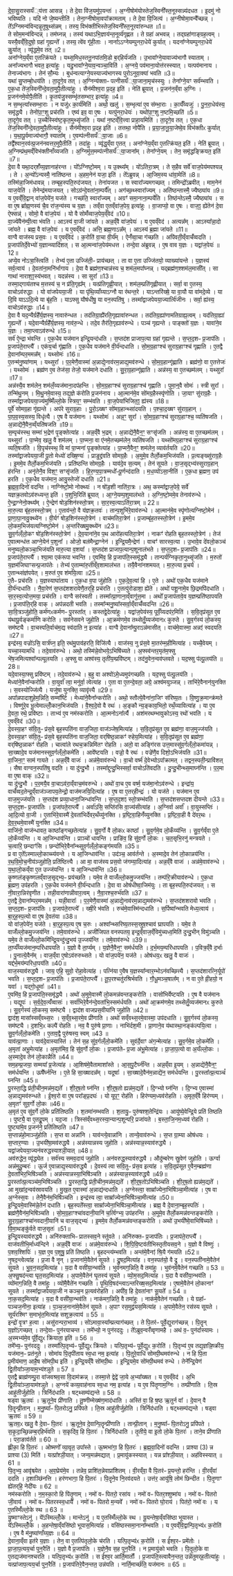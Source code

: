 


दे॒वा॒सु॒रास्सयँ्य॑त्ता आसन्न् ।
 ते दे॒वा वि॑ज॒यमु॑प॒यन्तः॑ ।
 अ॒ग्नीषोम॑योस्तेज॒स्विनी᳚स्त॒नूस्सन्न्य॑दधत ।
 इ॒दमु॑ नो भविष्यति ।
 यदि॑ नो जे॒ष्यन्तीति॑ ।
 तेना॒ग्नीषोमा॒वपा᳚क्रामताम् ।
 ते दे॒वा वि॒जित्य॑ ।
 अ॒ग्नीषोमा॒वन्वै᳚च्छन्न् ।
 ते᳚ऽग्निमन्व॑विन्दन्नृ॒तुषूथ्स॑न्नम् ।
 तस्य॒ विभ॑क्तीभिस्तेज॒स्विनी᳚स्त॒नूरवा॑रुन्धत ॥1॥  
ते सोम॒मन्व॑विन्दन्न् ।
 तम॑घ्नन्न् ।
 तस्य॑ यथाऽभि॒ज्ञाय॑न्त॒नूर्व्य॑गृह्णत ।
 ते ग्रहा॑ अभवन्न् ।
 तद्ग्रहा॑णाङ्ग्रह॒त्वम् ।
 यस्यै॒वव्ँवि॒दुषो॒ ग्रहा॑ गृ॒ह्यन्ते᳚ ।
 तस्य॒ त्वे॑व गृ॑ही॒ताः ।
 नाना᳚ऽऽग्नेयम्पुनरा॒धेये॑ कुर्यात् ।
 यदना᳚ग्नेयम्पुनरा॒धेये॑ कु॒र्यात् ।
 व्यृ॑द्धमे॒व तत् ॥2॥  
अना᳚ग्नेय॒व्ँवा ए॒तत्क्रि॑यते ।
 यथ्स॒मिध॒स्तनू॒नपा॑तमि॒डो ब॒र्‌हिर्य॑जति ।
 उ॒भावा᳚ग्ने॒यावाज्य॑भागौ स्याताम् ।
 अना᳚ज्यभागौ भवत॒ इत्या॑हुः ।
 यदु॒भावा᳚ग्ने॒याव॒न्वञ्चा॒विति॑ ।
 अ॒ग्नये॒ पव॑माना॒योत्त॑रस्स्यात् ।
 यत्पव॑मानाय ।
 तेनाज्य॑भागः ।
 तेन॑ सौ॒म्यः ।
 बुध॑न्वत्याग्ने॒यस्याज्य॑भागस्य पुरोऽनुवा॒क्या॑ भवति ॥3॥  
यथा॑ सु॒प्तम्बो॒धय॑ति ।
 ता॒दृगे॒व तत् ।
 अ॒ग्निन्य॑क्ताᳶ पत्नीसयँ्या॒जाना॒मृच॑स्स्युः ।
 तेना᳚ग्ने॒यꣳ सर्व॑म्भवति ।
 ए॒क॒धा ते॑ज॒स्विनी᳚न्दे॒वता॒मुपै॒तीत्या॑हुः ।
 सैन॑मीश्व॒रा प्र॒दह॒ इति॑ ।
 नेति॑ ब्रूयात् ।
 प्र॒जन॑न॒व्ँवा अ॒ग्निः ।
 प्र॒जन॑नमे॒वोपै॒तीति॑ ।
 कृ॒तय॑जु॒स्सम्भृ॑तसम्भार॒ इत्या॑हुः ॥4॥  
न स॒म्भृत्या᳚स्सम्भा॒राः ।
 न यजु॑ᳵ का॒र्य॑मिति॑ ।
 अथो॒ खलु॑ ।
 स॒म्भृत्या॑ ए॒व स॑म्भा॒राः ।
 का॒र्यँ॑य्यजुः॑ ।
 पु॒न॒रा॒धेय॑स्य॒ समृ॑द्ध्यै ।
 तेनो॑पा॒ꣳ॒शु प्रच॑रति ।
 एष्य॑ इव॒ वा ए॒षः ।
 यत्पु॑नरा॒धेयः॑ ।
 यथो॑पा॒ꣳ॒शु न॒ष्टमि॒च्छति॑ ॥5॥  
ता॒दृगे॒व तत् ।
 उ॒च्चैस्स्वि॑ष्ट॒कृत॒मुथ्सृ॑जति ।
 यथा॑ न॒ष्टव्ँवि॒त्त्वा प्राहा॒यमिति॑ ।
 ता॒दृगे॒व तत् ।
 ए॒क॒धा ते॑ज॒स्विनी᳚न्दे॒वता॒मुपै॒तीत्या॑हुः ।
 सैन॑मीश्व॒रा प्र॒दह॒ इति॑ ।
 तत्तथा॒ नोपै॑ति ।
 प्र॒या॒जा॒नू॒या॒जेष्वे॒व विभ॑क्तीᳵ कुर्यात् ।
 य॒था॒पू॒र्वमाज्य॑भागौ॒ स्याता᳚म् ।
 ए॒वम्प॑त्नीसयँ्या॒जाः ॥6॥  
तद्वै᳚श्वान॒रव॑त्प्र॒जन॑नवत्तर॒मुपै॒तीति॑ ।
 तदा॑हुः ।
 व्यृ॑द्ध॒व्ँवा ए॒तत् ।
 अना᳚ग्नेय॒व्ँवा ए॒तत्क्रि॑यत॒ इति॑ ।
 नेति॑ ब्रूयात् ।
 अ॒ग्निम्प्र॑थ॒मव्ँविभ॑क्तीनाँय्यजति ।
 अ॒ग्निमु॑त्त॒मम्प॑त्नीसयँ्या॒जाना᳚म् ।
 तेना᳚ग्ने॒यम् ।
 तेन॒ समृ॑द्धङ्क्रियत॒ इति॑ ॥7॥  
दे॒वा वै यथा॒दर्‌शँ॑य्य॒ज्ञानाह॑रन्त ।
 यो᳚ऽग्निष्टो॒मम् ।
 य उ॒क्थ्य᳚म् ।
 यो॑ऽतिरा॒त्रम् ।
 ते स॒हैव सर्वे॑ वाज॒पेय॑मपश्यन्न् ।
 ते ।
 अ॒न्यो᳚ऽन्यस्मै॒ नाति॑ष्ठन्त ।
 अ॒हम॒नेन॑ यजा॒ इति॑ ।
 ते᳚ऽब्रुवन्न् ।
 आ॒जिम॒स्य धा॑वा॒मेति॑ ॥8॥  
तस्मि॑न्ना॒जिम॑धावन्न् ।
 तम्बृह॒स्पति॒रुद॑जयत् ।
 तेना॑यजत ।
 स स्वारा᳚ज्यमगच्छत् ।
 तमिन्द्रो᳚ऽब्रवीत् ।
 माम॒नेन॑ याज॒येति॑ ।
 तेनेन्द्र॑मयाजयत् ।
 सोऽग्र॑न्दे॒वता॑ना॒म्पर्यै᳚त् ।
 अग॑च्छ॒थ्स्वारा᳚ज्यम् ।
 अति॑ष्ठन्तास्मै॒ ज्यैष्ठ्या॑य ॥9॥  
य ए॒वव्ँवि॒द्वान् वा॑ज॒पेये॑न॒ यज॑ते ।
 गच्छ॑ति॒ स्वारा᳚ज्यम् ।
 अग्रꣳ॑ समा॒नाना॒म्पर्ये॑ति ।
 तिष्ठ॑न्तेऽस्मै॒ ज्यैष्ठ्या॑य ।
 स वा ए॒ष ब्रा᳚ह्म॒णस्य॑ चै॒व रा॑ज॒न्य॑स्य च य॒ज्ञः ।
 तव्ँवा ए॒तव्ँवा॑ज॒पेय॒ इत्या॑हुः ।
 वा॒जाप्यो॒ वा ए॒षः ।
 वाज॒ꣵ॒ ह्ये॑तेन॑ दे॒वा ऐफ्सन्न्॑ ।
 सोमो॒ वै वा॑ज॒पेयः॑ ।
 यो वै सोमँ॑व्वाज॒पेय॒व्ँवेद॑ ॥10॥  
वा॒ज्ये॑वैन॑म्पी॒त्वा भ॑वति ।
 आऽस्य॑ वा॒जी जा॑यते ।
 अन्न॒व्ँवै वा॑ज॒पेयः॑ ।
 य ए॒वव्ँवेद॑ ।
 अत्यन्न᳚म् ।
 आऽस्या᳚न्ना॒दो जा॑यते ।
 ब्रह्म॒ वै वा॑ज॒पेयः॑ ।
 य ए॒वव्ँवेद॑ ।
 अत्ति॒ ब्रह्म॒णाऽन्न᳚म् ।
 आऽस्य॑ ब्र॒ह्मा जा॑यते ॥11॥  
वाग्वै वाज॑स्य प्रस॒वः ।
 य ए॒वव्ँवेद॑ ।
 क॒रोति॑ वा॒चा वी॒र्य᳚म् ।
 ऐनँ॑व्वा॒चा ग॑च्छति ।
 अपि॑वती॒व्ँवाचँ॑व्वदति ।
 प्र॒जाप॑तिर्दे॒वेभ्यो॑ य॒ज्ञान्व्यादि॑शत् ।
 स आ॒त्मन्वा॑ज॒पेय॑मधत्त ।
 तन्दे॒वा अ॑ब्रुवन्न् ।
 ए॒ष वाव य॒ज्ञः ।
 यद्वा॑ज॒पेयः॑ ॥12॥  
अप्ये॒व नोऽत्रा॒स्त्विति॑ ।
 तेभ्य॑ ए॒ता उज्जि॑ती॒ᳶ प्राय॑च्छत् ।
 ता वा ए॒ता उज्जि॑तयो॒ व्याख्या॑यन्ते ।
 य॒ज्ञस्य॑ सर्व॒त्वाय॑ ।
 दे॒वता॑ना॒मनि॑र्भागाय ।
 दे॒वा वै ब्रह्म॑ण॒श्चान्न॑स्य च॒ शम॑ल॒मपा᳚घ्नन्न् ।
 यद्ब्रह्म॑ण॒श्शम॑ल॒मासी᳚त् ।
 सा गाथा॑ नाराश॒ꣵ॒स्य॑भवत् ।
 यदन्न॑स्य ।
 सा सुरा᳚ ॥13॥  
तस्मा॒द्गाय॑तश्च म॒त्तस्य॑ च॒ न प्र॑ति॒गृह्य᳚म् ।
 यत्प्र॑तिगृह्णी॒यात् ।
 शम॑ल॒म्प्रति॑गृह्णीयात् ।
 सर्वा॒ वा ए॒तस्य॒ वाचोऽव॑रुद्धाः ।
 यो वा॑जपेयया॒जी ।
 या पृ॑थि॒व्याँय्याऽग्नौ या र॑थन्त॒रे ।
 याऽन्तरि॑ख्षे॒ या वा॒यौ या वा॑मदे॒व्ये ।
 या दि॒वि याऽऽदि॒त्ये या बृ॑ह॒ति ।
 याऽफ्सु यौष॑धीषु॒ या वन॒स्पति॑षु ।
 तस्मा᳚द्वाजपेयया॒ज्यार्त्वि॑जीनः ।
 सर्वा॒ ह्य॑स्य॒ वाचोऽव॑रुद्धाः ॥14॥  
दे॒वा वै यद॒न्यैर्ग्रहै᳚र्य॒ज्ञस्य॒ नावारु॑न्धत ।
 तद॑तिग्रा॒ह्यै॑रति॒गृह्यावा॑रुन्धत ।
 तद॑तिग्र॒ह्या॑णामतिग्राह्य॒त्वम् ।
 यद॑तिग्रा॒ह्या॑ गृ॒ह्यन्ते᳚ ।
 यदे॒वान्यैर्ग्रहै᳚र्य॒ज्ञस्य॒ नाव॑रु॒न्धे ।
 तदे॒व तैर॑ति॒गृह्याव॑रुन्धे ।
 पञ्च॑ गृह्यन्ते ।
 पाङ्क्तो॑ य॒ज्ञः ।
 यावा॑ने॒व य॒ज्ञः ।
 तमा॒प्त्वाऽव॑रुन्धे ॥15॥  
सर्व॑ ऐ॒न्द्रा भ॑वन्ति ।
 ए॒क॒धैव यज॑मान इन्द्रि॒यन्द॑धति ।
 स॒प्तद॑श प्राजाप॒त्या ग्रहा॑ गृह्यन्ते ।
 स॒प्त॒द॒शᳶ प्र॒जाप॑तिः ।
 प्र॒जाप॑ते॒राप्त्यै᳚ ।
 एक॑य॒र्चा गृ॑ह्णाति ।
 ए॒क॒धैव यज॑माने वी॒र्य॑न्दधाति ।
 सो॒म॒ग्र॒हाꣳश्च॑ सुराग्र॒हाꣳश्च॑ गृह्णाति ।
 ए॒तद्वै दे॒वाना᳚म्पर॒ममन्न᳚म् ।
 यथ्सोमः॑ ॥16॥  
ए॒तन्म॑नु॒ष्या॑णाम् ।
 यथ्सुरा᳚ ।
 प॒र॒मेणै॒वास्मा॑ अ॒न्नाद्ये॒नाव॑रम॒न्नाद्य॒मव॑रुन्धे ।
 सो॒म॒ग्र॒हान्गृ॑ह्णाति ।
 ब्रह्म॑णो॒ वा ए॒तत्तेजः॑ ।
 यथ्सोमः॑ ।
 ब्रह्म॑ण ए॒व तेज॑सा॒ तेजो॒ यज॑माने दधाति ।
 सु॒रा॒ग्र॒हान्गृ॑ह्णाति ।
 अन्न॑स्य॒ वा ए॒तच्छम॑लम् ।
 यथ्सुरा᳚ ॥17॥  
अन्न॑स्यै॒व शम॑लेन॒ शम॑लँ॒य्यज॑माना॒दप॑हन्ति ।
 सो॒म॒ग्र॒हाꣳश्च॑ सुराग्र॒हाꣳश्च॑ गृह्णाति ।
 पुमा॒न्॒वै सोमः॑ ।
 स्त्री सुरा᳚ ।
 तन्मि॑थु॒नम् ।
 मि॒थु॒नमे॒वास्य॒ तद्य॒ज्ञे क॑रोति प्र॒जन॑नाय ।
 आ॒त्मान॑मे॒व सो॑मग्र॒हैस्स्पृ॑णोति ।
 जा॒याꣳ सु॑राग्र॒हैः ।
 तस्मा᳚द्वाजपेयया॒ज्य॑मुष्मिँ॑ल्लो॒के स्त्रिय॒ꣳ॒ सम्भ॑वति ।
 वा॒ज॒पेया॑भिजित॒ꣵ॒ ह्य॑स्य ॥18॥  
पूर्वे॑ सोमग्र॒हा गृ॑ह्यन्ते ।
 अप॑रे सुराग्र॒हाः ।
 पु॒रो॒ऽख्षꣳ सो॑मग्र॒हान्थ्सा॑दयति ।
 प॒श्चा॒द॒ख्षꣳ सु॑राग्र॒हान् ।
 पा॒प॒व॒स्य॒सस्य॒ विधृ॑त्यै ।
 ए॒ष वै यज॑मानः ।
 यथ्सोमः॑ ।
 अन्न॒ꣳ॒ सुरा᳚ ।
 सो॒म॒ग्र॒हाꣳश्च॑ सुराग्र॒हाꣳश्च॒ व्यति॑षजति ।
 अ॒न्नाद्ये॑नै॒वैन॒व्व्ँयति॑षजति ॥19॥  
स॒म्पृच॑स्स्थ॒ सम्मा॑ भ॒द्रेण॑ पृ॒ङ्क्तेत्या॑ह ।
 अन्न॒व्ँवै भ॒द्रम् ।
 अ॒न्नाद्ये॑नै॒वैन॒ꣳ॒ सꣳसृ॑जति ।
 अन्न॑स्य॒ वा ए॒तच्छम॑लम् ।
 यथ्सुरा᳚ ।
 पा॒प्मेव॒ खलु॒ वै शम॑लम् ।
 पा॒प्मना॒ वा ए॑नमे॒तच्छम॑लेन॒ व्यति॑षजति ।
 यथ्सो॑मग्र॒हाꣳश्च॑ सुराग्र॒हाꣳश्च॑ व्यति॒षज॑ति ।
 वि॒पृच॑स्स्थ॒ वि मा॑ पा॒प्मना॑ पृ॒ङ्क्तेत्या॑ह ।
 पा॒प्मनै॒वैन॒ꣳ॒ शम॑लेन॒ व्याव॑र्तयति ॥20॥  
तस्मा᳚द्वाजपेयया॒जी पू॒तो मेध्यो॑ दख्षि॒ण्यः॑ ।
 प्राङुद्द्र॑वति सोमग्र॒हैः ।
 अ॒मुमे॒व तैर्लो॒कम॒भिज॑यति ।
 प्र॒त्यङ्ख्सु॑राग्र॒हैः ।
 इ॒ममे॒व तैर्लो॒कम॒भिज॑यति ।
 प्रति॑ष्ठन्ति सोमग्र॒हैः ।
 याव॑दे॒व स॒त्यम् ।
 तेन॑ सूयते ।
 वा॒ज॒सृद्भ्य॑स्सुराग्र॒हान् ह॑रन्ति ।
 अनृ॑तेनै॒व विश॒ꣳ॒ सꣳसृ॑जति ।
 हि॒र॒ण्य॒पा॒त्रम्मधो᳚ᳶपू॒र्णन्द॑दाति ।
 म॒ध॒व्यो॑ऽसा॒नीति॑ ।
 ए॒क॒धा ब्र॒ह्मण॒ उप॑ हरति ।
 ए॒क॒धैव यज॑मान॒ आयु॒स्तेजो॑ दधाति ॥21॥  
ब्र॒ह्म॒वा॒दिनो॑ वदन्ति ।
 नाग्नि॑ष्टो॒मो नोक्थ्यः॑ ।
 न षो॑ड॒शी नाति॑रा॒त्रः ।
 अथ॒ कस्मा᳚द्वाज॒पेये॒ सर्वे॑ यज्ञक्र॒तवोऽव॑रुध्यन्त॒ इति॑ ।
 प॒शुभि॒रिति॑ ब्रूयात् ।
 आ॒ग्ने॒यम्प॒शुमाल॑भते ।
 अ॒ग्नि॒ष्टो॒ममे॒व तेनाव॑रुन्धे ।
 ऐ॒न्द्रा॒ग्नेनो॒क्थ्य᳚म् ।
 ऐ॒न्द्रेण॑ षोड॒शिन॑स्स्तो॒त्रम् ।
 सा॒र॒स्व॒त्याऽति॑रा॒त्रम् ॥ 22॥  
मा॒रु॒त्या बृ॑ह॒तस्स्तो॒त्रम् ।
 ए॒ताव॑न्तो॒ वै य॑ज्ञक्र॒तवः॑ ।
 तान्प॒शुभि॑रे॒वाव॑रुन्धे ।
 आ॒त्मान॑मे॒व स्पृ॑णोत्यग्निष्टो॒मेन॑ ।
 प्रा॒णा॒पा॒नावु॒क्थ्ये॑न ।
 वी॒र्यꣳ॑ षोड॒शिन॑स्स्तो॒त्रेण॑ ।
 वाच॑मतिरा॒त्रेण॑ ।
 प्र॒जाम्बृ॑ह॒तस्स्तो॒त्रेण॑ ।
 इ॒ममे॒व लो॒कम॒भिज॑यत्यग्निष्टो॒मेन॑ ।
 अ॒न्तरि॑ख्षमु॒क्थ्ये॑न ॥23॥  
सु॒व॒र्गल्ँलो॒कꣳ षो॑ड॒शिन॑स्स्तो॒त्रेण॑ ।
 दे॒व॒याना॑ने॒व प॒थ आरो॑हत्यतिरा॒त्रेण॑ ।
 नाकꣳ॑ रोहति बृह॒तस्स्तो॒त्रेण॑ ।
 तेज॑ ए॒वात्मन्ध॑त्त आग्ने॒येन॑ प॒शुना᳚ ।
 ओजो॒ बल॑मैन्द्रा॒ग्नेन॑ ।
 इ॒न्द्रि॒यमै॒न्द्रेण॑ ।
 वाचꣳ॑ सारस्व॒त्या ।
 उ॒भावे॒व दे॑वलो॒कञ्च॑ मनुष्यलो॒कञ्चा॒भिज॑यति मारु॒त्या व॒शया᳚ ।
 स॒प्तद॑श प्राजाप॒त्यान्प॒शूनाल॑भते ।
 स॒प्त॒द॒शᳶ प्र॒जाप॑तिः ॥24॥  
प्र॒जाप॑ते॒राप्त्यै᳚ ।
 श्या॒मा एक॑रूपा भवन्ति ।
 ए॒वमि॑व॒ हि प्र॒जाप॑ति॒स्समृ॑द्ध्यै ।
 तान्पर्य॑ग्निकृता॒नुथ्सृ॑जति ।
 म॒रुतो॑ य॒ज्ञम॑जिघाꣳसन्प्र॒जाप॑तेः ।
 तेभ्य॑ ए॒ताम्मा॑रु॒तीव्ँव॒शामाल॑भत ।
 तयै॒वैना॑नशमयत् ।
 मा॒रु॒त्या प्र॒चर्य॑ ।
 ए॒तान्थ्संज्ञ॑पयेत् ।
 म॒रुत॑ ए॒व श॑मयि॒त्वा ॥25॥  
ए॒तैᳶ प्रच॑रति ।
 य॒ज्ञस्याघा॑ताय ।
 ए॒क॒धा व॒पा जु॑होति ।
 ए॒क॒दे॒व॒त्या॑ हि ।
 ए॒ते ।
 अथो॑ एक॒धैव यज॑माने वी॒र्य॑न्दधाति ।
 नै॒वा॒रेण॑ स॒प्तद॑शशरावेणै॒तर्‌हि॒ प्रच॑रति ।
 ए॒तत्पु॑रोडाशा॒ ह्ये॑ते ।
 अथो॑ पशू॒नामे॒व छि॒द्रमपि॑दधाति ।
 सा॒र॒स्व॒त्योत्त॒मया॒ प्रच॑रति ।
 वाग्वै सर॑स्वती ।
 तस्मा᳚त्प्रा॒णाना॒व्ँवागु॑त्त॒मा ।
 अथो᳚ प्र॒जाप॑तावे॒व य॒ज्ञम्प्रति॑ष्ठापयति ।
 प्र॒जाप॑ति॒र्‌हि वाक् ।
 अप॑न्नदती भवति ।
 तस्मा᳚न्मनु॒ष्या᳚स्सर्वा॒व्ँवाचँ॑व्वदन्ति ॥26॥  
सा॒वि॒त्रञ्जु॑होति॒ कर्म॑णᳵकर्मणᳶ पु॒रस्ता᳚त् ।
 कस्तद्वे॒देत्या॑हुः ।
 यद्वा॑ज॒पेय॑स्य॒ पूर्वँ॒य्यदप॑र॒मिति॑ ।
 स॒वि॒तृप्र॑सूत ए॒व य॑थापू॒र्वङ्कर्मा॑णि करोति ।
 सव॑नेसवने जुहोति ।
 आ॒क्रम॑णमे॒व तथ्सेतुँ॒य्यज॑मानᳵ कुरुते ।
 सु॒व॒र्गस्य॑ लो॒कस्य॒ सम॑ष्ट्यै ।
 वा॒चस्पति॒र्वाच॑म॒द्य स्व॑दाति न॒ इत्या॑ह ।
 वाग्वै दे॒वाना᳚म्पु॒राऽन्न॑मासीत् ।
 वाच॑मे॒वास्मा॒ अन्नꣵ॑ स्वदयति ॥27॥  
इन्द्र॑स्य॒ वज्रो॑ऽसि॒ वार्त्र॑घ्न॒ इति॒ रथ॑मु॒पाव॑हरति॒ विजि॑त्यै ।
 वाज॑स्य॒ नु प्र॑स॒वे मा॒तर॑म्म॒हीमित्या॑ह ।
 यच्चै॒वेयम् ।
 यच्चा॒स्यामधि॑ ।
 तदे॒वाव॑रुन्धे ।
 अथो॒ तस्मि॑न्ने॒वोभये॒ऽभिषि॑च्यते ।
 अ॒फ्स्व॑न्तर॒मृत॑म॒फ्सु भे॑ष॒जमित्यश्वा᳚न्पल्पूलयति ।
 अ॒फ्सु वा अश्व॑स्य॒ तृती॑य॒म्प्रवि॑ष्टम् ।
 तद॑नु॒वेन॒न्वव॑प्लवते ।
 यद॒फ्सु प॑ल्पू॒लय॑ति ॥28॥  
यदे॒वास्या॒फ्सु प्रवि॑ष्टम् ।
 तदे॒वाव॑रुन्धे ।
 ब॒हु वा अश्वो॑ऽमे॒ध्यमुप॑गच्छति ।
 यद॒फ्सु प॑ल्पू॒लय॑ति ।
 मेध्या॑ने॒वैना᳚न्करोति ।
 वा॒युर्वा᳚ त्वा॒ मनु॑र्वा॒ त्वेत्या॑ह ।
 ए॒ता वा ए॒तन्दे॒वता॒ अग्रे॒ अश्व॑मयुञ्जन्न् ।
 ताभि॑रे॒वैनान्॑युनक्ति ।
 स॒वस्योज्जि॑त्यै ।
 यजु॑षा युनक्ति॒ व्यावृ॑त्त्यै ॥29॥  
अपा᳚न्नपादाशुहेम॒न्निति॒ सम्मा᳚र्ष्टि ।
 मेध्या॑ने॒वैना᳚न्करोति ।
 अथो॒ स्तौत्ये॒वैना॑ना॒जिꣳ स॑रिष्य॒तः ।
 वि॒ष्णु॒क्र॒मान्क्र॑मते ।
 विष्णु॑रे॒व भू॒त्वेमाल्लोँ॒कान॒भिज॑यति ।
 वै॒श्व॒दे॒वो वै रथः॑ ।
 अ॒ङ्कौ न्य॒ङ्काव॒भितो॒ रथँ॒य्यावित्या॑ह ।
 या ए॒व दे॒वता॒ रथे॒ प्रवि॑ष्टाः ।
 ताभ्य॑ ए॒व नम॑स्करोति ।
 आ॒त्मनोऽना᳚र्त्यै ।
 अश॑मरथम्भावुकोऽस्य॒ रथो॑ भवति ।
 य ए॒वव्ँवेद॑ ॥30॥  
दे॒वस्या॒हꣳ स॑वि॒तुᳶ प्र॑स॒वे बृह॒स्पति॑ना वाज॒जिता॒ वाज॑ञ्जेष॒मित्या॑ह ।
 स॒वि॒तृप्र॑सूत ए॒व ब्रह्म॑णा॒ वाज॒मुज्ज॑यति ।
 दे॒वस्या॒हꣳ स॑वि॒तुᳶ प्र॑स॒वे बृह॒स्पति॑ना वाज॒जिता॒ वर्‌षि॑ष्ठ॒न्नाकꣳ॑ रुहेय॒मित्या॑ह ।
 स॒वि॒तृप्र॑सूत ए॒व ब्रह्म॑णा॒ वर्‌षि॑ष्ठ॒न्नाकꣳ॑ रोहति ।
 चात्वा॑ले रथच॒क्रन्निमि॑तꣳ रोहति ।
 अतो॒ वा अङ्गि॑रस उत्त॒मास्सु॑व॒र्गल्ँलो॒कमा॑यन्न् ।
 सा॒ख्षादे॒व यज॑मानस्सुव॒र्गल्ँलो॒कमे॑ति ।
 आवे᳚ष्टयति ।
 वज्रो॒ वै रथः॑ ।
 वज्रे॑णै॒व दिशो॒ऽभिज॑यति ॥31॥  
वा॒जिना॒ꣳ॒ साम॑ गायते ।
 अन्न॒व्ँवै वाजः॑ ।
 अन्न॑मे॒वाव॑रुन्धे ।
 वा॒चो वर्ष्म॑ दे॒वेभ्योऽपा᳚क्रामत् ।
 तद्वन॒स्पती॒न्प्रावि॑शत् ।
 सैषा वाग्वन॒स्पति॑षु वदति ।
 या दु॑न्दु॒भौ ।
 तस्मा᳚द्दुन्दु॒भिस्सर्वा॒ वाचोऽति॑वदति ।
 दु॒न्दु॒भीन्थ्स॒माघ्न॑न्ति ।
 प॒र॒मा वा ए॒षा वाक् ॥32॥  
या दु॑न्दु॒भौ ।
 प॒र॒मयै॒व वा॒चाऽव॑रा॒व्ँवाच॒म॑वरुन्धे ।
 अथो॑ वा॒च ए॒व वर्ष्म॒ यज॑मा॒नोऽव॑रुन्धे ।
 इन्द्रा॑य॒ वाचँ॑व्वद॒तेन्द्र॒व्ँवाज॑ञ्जापय॒तेन्द्रो॒ वाज॑मजयि॒दित्या॑ह ।
 ए॒ष वा ए॒तर्‌हीन्द्रः॑ ।
 यो यज॑ते ।
 यज॑मान ए॒व वाज॒मुज्ज॑यति ।
 स॒प्तद॑श प्रव्या॒धाना॒जिन्धा॑वन्ति ।
 स॒प्त॒द॒शꣵ स्तो॒त्रम्भ॑वति ।
 स॒प्तद॑शसप्तदश दीयन्ते ॥33॥  
स॒प्त॒द॒शᳶ प्र॒जाप॑तिः ।
 प्र॒जा॑पते॒राप्त्यै᳚ ।
 अर्वा॑ऽसि॒ सप्ति॑रसि वा॒ज्य॑सीत्या॑ह ।
 अ॒ग्निर्वा अर्वा᳚ ।
 वा॒युस्सप्तिः॑ ।
 आ॒दि॒त्यो वा॒जी ।
 ए॒ताभि॑रे॒वास्मै॑ दे॒वता॑भिर्देवर॒थँय्यु॑नक्ति ।
 प्र॒ष्टि॒वा॒हिनँ॑य्युनक्ति ।
 प्र॒ष्टि॒वा॒ही वै दे॑वर॒थः ।
 दे॒व॒र॒थमे॒वास्मै॑ युनक्ति ॥34॥  
वाजि॑नो॒ वाज॑न्धावत॒ काष्ठा᳚ङ्गच्छ॒तेत्या॑ह ।
 सु॒व॒र्गो वै लो॒कᳵ काष्ठा᳚ ।
 सु॒व॒र्गमे॒व लो॒कँय्य॑न्ति ।
 सु॒व॒र्गव्ँवा ए॒ते लो॒कँय्य॑न्ति ।
 य आ॒जिन्धाव॑न्ति ।
 प्राञ्चो॑ धावन्ति ।
 प्राङि॑व॒ हि सु॑व॒र्गो लो॒कः ।
 च॒त॒सृभि॒रनु॑ मन्त्रयते ।
 च॒त्वारि॒ छन्दाꣳ॑सि ।
 छन्दो॑भिरे॒वैना᳚न्थ्सुव॒र्गल्ँलो॒कङ्ग॑मयति ॥35॥  
प्र वा ए॒ते᳚ऽस्माल्लो॒काच्च्य॑वन्ते ।
 य आ॒जिन्धाव॑न्ति ।
 उद॑ञ्च॒ आव॑र्तन्ते ।
 अ॒स्मादे॒व तेन॑ लो॒कान्नय॑न्ति ।
 र॒थ॒वि॒मो॒च॒नीय॑ञ्जुहोति॒ प्रति॑ष्ठित्त्यै ।
 आ मा॒ वाज॑स्य प्रस॒वो ज॑गम्या॒दित्या॑ह ।
 अन्न॒व्ँवै वाजः॑ ।
 अन्न॑मे॒वाव॑रुन्धे ।
 य॒था॒लो॒कव्ँवा ए॒त उज्ज॑यन्ति ।
 य आ॒जिन्धाव॑न्ति ॥36॥  
कृ॒ष्णल॑ङ्कृष्णलव्ँवाज॒सृद्भ्य॒ᳶ प्रय॑च्छति ।
 यमे॒व ते वाजँ॑ल्लो॒कमु॒ज्जय॑न्ति ।
 तम्प॑रि॒क्रीयाव॑रुन्धे ।
 ए॒क॒धा ब्र॒ह्मण॒ उप॑हरति ।
 ए॒क॒धैव यज॑माने वी॒र्य॑न्दधाति ।
 दे॒वा वा ओष॑धीष्वा॒जिम॑युः ।
 ता बृह॒स्पति॒रुद॑जयत् ।
 स नी॒वारा॒न्निर॑वृणीत ।
 तन्नी॒वारा॑णान्नीवार॒त्वम् ।
 नै॒वा॒रश्च॒रुर्भ॑वति ॥37 ॥  
ए॒तद्वै दे॒वाना᳚म्पर॒ममन्न᳚म् ।
 यन्नी॒वाराः᳚ ।
 प॒र॒मेणै॒वास्मा॑ अ॒न्नाद्ये॒नाव॑रम॒न्नाद्य॒मव॑रुन्धे ।
 स॒प्तद॑शशरावो भवति ।
 स॒प्त॒द॒शᳶ प्र॒जाप॑तिः ।
 प्र॒जाप॑ते॒राप्त्ये᳚ ।
 ख्षी॒रे भ॑वति ।
 रुच॑मे॒वास्मि॑न्दधाति ।
 स॒र्पिष्वा᳚न्भवति मेध्य॒त्वाय॑ ।
 बा॒र्॒ह॒स्प॒त्यो वा ए॒ष दे॒वत॑या ॥38॥  
यो वा॑ज॒पेये॑न॒ यज॑ते ।
 बा॒र्॒ह॒स्प॒त्य ए॒ष च॒रुः ।
 अश्वा᳚न्थ्सरिष्य॒तस्स॒स्रुष॒श्चाव॑ घ्रापयति ।
 यमे॒व ते वाजँ॑ल्लो॒कमु॒ज्जय॑न्ति ।
 तमे॒वाव॑रुन्धे ।
 अजी॑जिपत वनस्पतय॒ इन्द्र॒व्ँवाज॒व्ँविमु॑च्यध्व॒मिति॑ दुन्दु॒भीन् विमु॑ञ्चति ।
यमे॒व ते वाजँ॑ल्लो॒कमि॑न्द्रि॒यन्दु॑न्दु॒भय॑ उ॒ज्जय॑न्ति ।
तमे॒वाव॑रुन्धे ॥39॥  
ता॒र्प्यँय्यज॑मान॒म्परि॑धापयति ।
 य॒ज्ञो वै ता॒र्प्यम् ।
 य॒ज्ञेनै॒वैन॒ꣳ॒ सम॑र्धयति ।
 द॒र्भ॒मय॒म्परि॑धापयति ।
 प॒वित्र॒व्ँवै द॒र्भाः ।
 पु॒नात्ये॒वैन᳚म् ।
 वाज॒व्ँवा ए॒षोऽव॑रुरुथ्सते ।
 यो वा॑ज॒पये॑न॒ यज॑ते ।
 ओष॑धय॒ᳵ खलु॒ वै वाजः॑ ।
 यद्द॑र्भ॒मय॑म्परिधा॒पय॑ति ॥40॥  
वाज॒स्याव॑रुद्ध्यै ।
 जाय॒ एहि॒ सुवो॒ रोहा॒वेत्या॑ह ।
 पत्नि॑या ए॒वैष य॒ज्ञस्या᳚न्वार॒म्भोऽन॑वच्छित्त्यै ।
 स॒प्तद॑शारत्नि॒र्यूपो॑ भवति ।
 स॒प्त॒द॒शᳶ प्र॒जाप॑तिः ।
 प्र॒जाप॑ते॒राप्त्यै᳚ ।
 तू॒प॒रश्चतु॑रश्रिर्भवति ।
 गौ॒धू॒मञ्च॒षाल᳚म् ।
 न वा ए॒ते व्री॒हयो॒ न यवाः᳚ ।
 यद्गो॒धूमाः᳚ ॥41॥  
ए॒वमि॑व॒ हि प्र॒जाप॑ति॒स्समृ॑द्ध्यै ।
 अथो॑ अ॒मुमे॒वास्मै॑ लो॒कमन्न॑वन्तङ्करोति ।
 वासो॑भिर्वेष्टयति ।
 ए॒ष वै यज॑मानः ।
 यद्यूपः॑ ।
 स॒र्व॒दे॒व॒त्यँ॑व्वासः॑ ।
 सर्वा॑भिरे॒वैन॑न्दे॒वता॑भि॒स्सम॑र्धयति ।
 अथो॑ आ॒क्रम॑णमे॒व तथ्सेतुँ॒य्यज॑मानᳵ कुरुते ।
 सु॒व॒र्गस्य॑ लो॒कस्य॒ सम॑ष्ट्यै ।
 द्वाद॑श वाजप्रस॒वीया॑नि जुहोति ॥42॥  
द्वाद॑श॒ मासा᳚स्सव्ँवथ्स॒रः ।
 स॒व्ँव॒थ्स॒रमे॒व प्री॑णाति ।
 अथो॑ सव्ँवथ्स॒रमे॒वास्मा॒ उप॑दधाति ।
 सु॒व॒र्गस्य॑ लो॒कस्य॒ सम॑ष्ट्यै ।
 द॒शभि॒ᳵ कल्पै॑ रोहति ।
 नव॒ वै पुरु॑षे प्रा॒णाः ।
 नाभि॑र्दश॒मी ।
 प्रा॒णाने॒व य॑थास्था॒नङ्क॑ल्पयि॒त्वा ।
 सु॒व॒र्गल्ँलो॒कमे॑ति ।
 ए॒ताव॒द्वै पुरु॑षस्य॒ स्वम् ॥43 ॥  
याव॑त्प्रा॒णाः ।
 याव॑दे॒वास्यास्ति॑ ।
 तेन॑ स॒ह सु॑व॒र्गल्ँलो॒कमे॑ति ।
 सुव॑र्दे॒वाꣳ अ॑ग॒न्मेत्या॑ह ।
 सु॒व॒र्गमे॒व लो॒कमे॑ति ।
 अ॒मृता॑ अभू॒मेत्या॑ह ।
 अ॒मृत॑मिव॒ हि सु॑व॒र्गो लो॒कः ।
 प्र॒जाप॑तेᳶ प्र॒जा अ॑भू॒मेत्या॑ह ।
 प्रा॒जा॒प॒त्यो वा अ॒यँल्लो॒कः ।
 अ॒स्मादे॒व तेन॑ लो॒कान्नैति॑ ॥44॥  
सम॒हम्प्र॒जया॒ सम्मया᳚ प्र॒जेत्या॑ह ।
 आ॒शिष॑मे॒वैतामाशा᳚स्ते ।
 आ॒स॒पु॒टैर्घ्न॑न्ति ।
 अन्न॒व्ँवा इ॒यम् ।
 अ॒न्नाद्ये॑नै॒वैन॒ꣳ॒ सम॑र्धयन्ति ।
 ऊषै᳚र्घ्नन्ति ।
 ए॒ते हि सा॒ख्षादन्न᳚म् ।
 यदूषाः᳚ ।
 सा॒ख्षादे॒वैन॑म॒न्नाद्ये॑न॒ सम॑र्धयन्ति ।
 पु॒रस्ता᳚त्प्र॒त्यञ्चं᳚ घ्नन्ति ॥45॥  
पु॒रस्ता॒द्धि प्र॑ती॒चीन॒मन्न॑म॒द्यते᳚ ।
 शी॒र्॒ष॒तो घ्न॑न्ति ।
 शी॒र्॒ष॒तो ह्यन्न॑म॒द्यते᳚ ।
 दि॒ग्भ्यो घ्न॑न्ति ।
 दि॒ग्भ्य ए॒वास्मा॑ अ॒न्नाद्य॒मव॑रुन्धते ।
 ई॒श्व॒रो वा ए॒ष परा᳚ङ्प्र॒दघः॑ ।
 यो यूप॒ꣳ॒ रोह॑ति ।
 हिर॑ण्यम॒ध्यव॑रोहति ।
 अ॒मृत॒व्ँवै हिर॑ण्यम् ।
 अ॒मृतꣳ॑ सुव॒र्गो लो॒कः ॥46॥  
अ॒मृत॑ ए॒व सु॑व॒र्गे लो॒के प्रति॑तिष्ठति ।
 श॒तमा॑नम्भवति ।
 श॒तायु॒ᳶ पुरु॑षश्श॒तेन्द्रि॑यः ।
 आयु॑ष्ये॒वेन्द्रि॒ये प्रति॑ तिष्ठति ।
 पुष्ट्यै॒ वा ए॒तद्रू॒पम् ।
 यद॒जा ।
 त्रिस्स॑व्ँवथ्स॒रस्या॒न्यान्प॒शून्परि॒ प्रजा॑यते ।
 ब॒स्ता॒जि॒नम॒ध्यव॑ रोहति ।
 पुष्ट्या॑मे॒व प्र॒जन॑ने॒ प्रति॑तिष्ठति ॥47॥  
स॒प्तान्न॑हो॒माञ्जु॑होति ।
 स॒प्त वा अन्ना॑नि ।
 याव॑न्त्ये॒वान्ना॑नि ।
 तान्ये॒वाव॑रुन्धे ।
 स॒प्त ग्रा॒म्या ओष॑धयः ।
 स॒प्तार॒ण्याः ।
 उ॒भयी॑षा॒मव॑रुद्ध्यै ।
 अन्न॑स्यान्नस्य जुहोति ।
 अन्न॑स्यान्न॒स्याव॑रुद्ध्यै ।
 यद्वा॑जपेयया॒ज्यन॑वरुद्धस्याश्ञी॒यात् ॥48॥  
अव॑रुद्धेन॒ व्यृ॑द्ध्येत ।
 सर्व॑स्य समव॒दाय॑ जुहोति ।
 अन॑वरुद्ध॒स्याव॑रुद्ध्यै ।
 औदु॑म्बरेण स्रु॒वेण॑ जुहोति ।
 ऊर्ग्वा अन्न॑मुदु॒म्बरः॑ ।
 ऊ॒र्ज ए॒वान्नाद्य॒स्याव॑रुद्ध्यै ।
 दे॒वस्य॑ त्वा सवि॒तुᳶ प्र॑स॒व इत्या॑ह ।
 स॒वि॒तृप्र॑सूत ए॒वैन॒म्ब्रह्म॑णा दे॒वता॑भिर॒भिषि॑ञ्चति ।
 अन्न॑स्यान्नस्या॒भिषि॑ञ्चति ।
 अन्न॑स्यान्न॒स्याव॑रुद्ध्यै ॥49॥  
पु॒रस्ता᳚त्प्र॒त्यञ्च॑म॒भिषि॑ञ्चति ।
 पु॒रस्ता॒द्धि प्र॑ती॒चीन॒मन्न॑म॒द्यते᳚ ।
 शी॒र्॒ष॒तो॑ऽभिषि॑ञ्चति ।
 शी॒र्॒ष॒तो ह्यन्न॑म॒द्यते᳚ ।
 आ मुखा॑द॒न्वव॑स्रावयति ।
 मु॒ख॒त ए॒वास्मा॑ अ॒न्नाद्य॑न्दधाति ।
 अ॒ग्नेस्त्वा॒ साम्रा᳚ज्येना॒भिषि॑ञ्चा॒मीत्या॑ह ।
 ए॒ष वा अ॒ग्नेस्स॒वः ।
 तेनै॒वैन॑म॒भिषि॑ञ्चति ।
 इन्द्र॑स्य त्वा॒ साम्रा᳚ज्येना॒भिषि॑ञ्चा॒मीत्या॑ह ॥50॥  
इ॒न्द्रि॒यमे॒वास्मि॑न्ने॒तेन॑ दधाति ।
 बृह॒स्पते᳚स्त्वा॒ साम्रा᳚ज्येना॒भिषि॑ञ्चा॒मीत्या॑ह ।
 ब्रह्म॒ वै दे॒वाना॒म्बृह॒स्पतिः॑ ।
 ब्रह्म॑णै॒वैन॑म॒भिषि॑ञ्चति ।
 सो॒म॒ग्र॒हाꣳश्चा॑वदानी॒यानि॑ च॒र्त्विग्भ्य॒ उप॑हरन्ति ।
 अ॒मुमे॒व तैर्लो॒कमन्न॑वन्तङ्करोति ।
 सु॒रा॒ग्र॒हाꣳश्चा॑नवदानी॒यानि॑ च वाज॒सृद्भ्यः॑ ।
 इ॒ममे॒व तैर्लो॒कमन्न॑वन्तङ्करोति ।
 अथो॑ उ॒भयी᳚ष्वे॒वाभिषि॑च्यते ।
 वि॒मा॒थङ्कु॑र्वते वाज॒सृतः॑ ॥51॥  
इ॒न्द्रि॒यस्याव॑रुद्ध्यै ।
 अनि॑रुक्ताभिᳶ प्रातस्सव॒ने स्तु॑वते ।
 अनि॑रुक्तᳶ प्र॒जाप॑तिः ।
 प्र॒जाप॑ते॒राप्त्यै᳚ ।
 वाज॑वतीभि॒र्माध्य॑न्दिने ।
 अन्न॒व्ँवै वाजः॑ ।
 अन्न॑मे॒वाव॑रुन्धे ।
 शि॒पि॒वि॒ष्टव॑तीभिस्तृतीयसव॒ने ।
 य॒ज्ञो वै विष्णुः॑ ।
 प॒शव॒श्शिपिः॑ ।
 य॒ज्ञ ए॒व प॒शुषु॒ प्रति॑ तिष्ठति ।
 बृ॒हदन्त्य॑म्भवति ।
 अन्त॑मे॒वैनꣵ॑ श्रि॒यै ग॑मयति ॥52॥  
नृ॒षद॒न्त्वेत्या॑ह ।
 प्र॒जा वै नॄन् ।
 प्र॒जाना॑मे॒वैतेन॑ सूयते ।
 द्रु॒षद॒मित्या॑ह ।
 वन॒स्पत॑यो॒ वै द्रु ।
 वन॒स्पती॑नामे॒वैतेन॑ सूयते ।
 भु॒व॒न॒सद॒मित्या॑ह ।
 य॒दा वै वसी॑या॒न्भव॑ति ।
 भुव॑नमग॒न्निति॒ वै तमा॑हुः ।
 भुव॑नमे॒वैतेन॑ गच्छति ॥ 53 ॥  
अ॒फ्सु॒षद॑न्त्वा घृत॒सद॒मित्या॑ह ।
 अ॒पामे॒वैतेन॑ घृ॒तस्य॑ सूयते ।
 व्यो॒म॒सद॒मित्या॑ह ।
 य॒दा वै वसी॑या॒न्भव॑ति ।
 व्यो॑माग॒न्निति॒ वै तमा॑हुः ।
 व्यो॑मै॒वैते॑न गच्छति ।
 पृ॒थि॒वि॒षद॑न्त्वाऽन्तरिख्ष॒सद॒मित्या॑ह ।
 ए॒षामे॒वैतेन॑ लो॒कानाꣳ॑ सूयते ।
 तस्मा᳚द्वाजपेयया॒जी न कञ्च॒न प्र॒त्यव॑रोहति ।
 अपी॑व॒ हि दे॒वता॑नाꣳ सू॒यते᳚ ॥ 54 ॥  
ना॒क॒सद॒मित्या॑ह ।
 य॒दा वै वसी॑या॒न्भव॑ति ।
 नाक॑मग॒न्निति॒ वै तमा॑हुः ।
 नाक॑मे॒वैतेन॑ गच्छति ।
 ये ग्रहा᳚ᳶ पञ्चज॒नीना॒ इत्या॑ह ।
 प॒ञ्च॒ज॒नाना॑मे॒वैतेन॑ सूयते ।
 अ॒पाꣳ रस॒मुद्व॑यस॒मित्या॑ह ।
 अ॒पामे॒वैतेन॒ रस॑स्य सूयते ।
 सूर्य॑रश्मिꣳ स॒माभृ॑त॒मित्या॑ह सशुक्र॒त्वाय॑ ॥ 55 ॥  
इन्द्रो॑ वृ॒त्रꣳ ह॒त्वा ।
 असु॑रान्परा॒भाव्य॑ ।
 सो॑ऽमावा॒स्या᳚म्प्रत्याग॑च्छत् ।
 ते पि॒तर॑ᳶ पूर्वे॒द्युराग॑च्छन्न् ।
 पि॒तॄन् य॒ज्ञो॑ऽगच्छत् ।
 तन्दे॒वाᳶ पुन॑रयाचन्त ।
 तमे᳚भ्यो॒ न पुन॑रददुः ।
 ते᳚ऽब्रुव॒न्वरँ॑व्वृणामहै ।
 अथ॑ व॒ᳶ पुन॑र्दास्यामः ।
 अ॒स्मभ्य॑मे॒व पू᳚र्वे॒द्युᳵ क्रि॑याता॒ इति॑ ॥ 56 ॥  
तमे᳚भ्य॒ᳶ पुन॑रददुः ।
 तस्मा᳚त्पि॒तृभ्य॑ᳶ पूर्वे॒द्युᳵ क्रि॑यते ।
 यत्पि॒तृभ्य॑ᳶ पूर्वे॒द्युᳵ क॒रोति॑ ।
 पि॒तृभ्य॑ ए॒व तद्य॒ज्ञन्नि॒ष्क्रीय॒ यज॑मान॒ᳶ प्रत॑नुते ।
 सोमा॑य पि॒तृपी॑ताय स्व॒धा नम॒ इत्या॑ह ।
 पि॒तुरे॒वाधि॑ सोमपी॒थमव॑रुन्धे ।
 न हि पि॒ता प्र॒मीय॑माण॒ आहै॒ष सो॑मपी॒थ इति॑ ।
 इ॒न्द्रि॒यव्ँवै सो॑मपी॒थः ।
 इ॒न्द्रि॒यमे॒व सो॑मपी॒थमव॑ रुन्धे ।
 तेने᳚न्द्रि॒येण॑ द्वि॒तीया᳚ञ्जा॒याम॒भ्य॑श्ञुते ॥ 57 ॥  
ए॒तद्वै ब्राह्म॑णम्पु॒रा वा॑जवश्रव॒सा वि॒दाम॑क्रन्न् ।
 तस्मा॒त्ते द्वेद्वे॑ जा॒ये अ॒भ्या᳚ख्षत ।
 य ए॒वव्ँवेद॑ ।
 अ॒भि द्वि॒तीया॑ञ्जा॒याम॑श्ञुते ।
 अ॒ग्नये॑ कव्य॒वाह॑नाय स्व॒धा नम॒ इत्या॑ह ।
 य ए॒व पि॑तृ॒णाम॒ग्निः ।
 तम्प्री॑णाति ।
 ति॒स्र आहु॑तीर्जुहोति ।
 त्रिर्निद॑धाति ।
 षट्थ्सम्प॑द्यन्ते ॥ 58 ॥  
षड्वा ऋ॒तवः॑ ।
 ऋ॒तूने॒व प्री॑णाति ।
 तू॒ष्णीम्मेख्ष॑ण॒माद॑धाति ।
 अस्ति॑ वा॒ हि ष॒ष्ठ ऋ॒तुर्न वा᳚ ।
 दे॒वान् वै पि॒तॄन्प्री॒तान् ।
 म॒नु॒ष्या᳚ᳶ पि॒तरोऽनु॒ प्रपि॑पते ।
 ति॒स्र आहु॑तीर्जुहोति ।
 त्रिर्निद॑धाति ।
 षट्थ्सम्प॑द्यन्ते ।
 षड्वा ऋ॒तवः॑ ॥ 59 ॥  
ऋ॒तव॒ᳵ खलु॒ वै दे॒वाᳶ पि॒तरः॑ ।
 ऋ॒तूने॒व दे॒वान्पि॒तॄन्प्री॑णाति ।
 तान्प्री॒तान् ।
 म॒नु॒ष्या᳚ᳶ पि॒तरोऽनु॒ प्रपि॑पते ।
 स॒कृ॒दा॒च्छि॒न्नम्ब॒र्‌हिर्भ॑वति ।
 स॒कृदि॑व॒ हि पि॒तरः॑ ।
 त्रिर्निद॑धाति ।
 तृ॒तीये॒ वा इ॒तो लो॒के पि॒तरः॑ ।
 ताने॒व प्री॑णाति ।
 परा॒ङाव॑र्तते ॥ 60 ॥  
ह्लीका॒ हि पि॒तरः॑ ।
 ओष्मणो᳚ व्या॒वृत॒ उपा᳚स्ते ।
 ऊ॒ष्मभा॑गा॒ हि पि॒तरः॑ ।
 ब्र॒ह्म॒वा॒दिनो॑ वदन्ति ।
 प्राश्या (3) न्न प्राश्या (3) मिति॑ ।
 यत्प्रा᳚श्ञी॒यात् ।
 जन्य॒मन्न॑मद्यात् ।
 प्र॒मायु॑कस्स्यात् ।
 यन्न प्रा᳚श्ञी॒यात् ।
 अह॑विस्स्यात् ॥ 61 ॥  
पि॒तृभ्य॒ आवृ॑श्च्येत ।
 अ॒व॒घ्रेय॑मे॒व ।
 तन्नेव॒ प्राशि॑त॒न्नेवाप्रा॑शितम् ।
 वी॒रव्ँवा॒ वै पि॒तर॑ᳶ प्र॒यन्तो॒ हर॑न्ति ।
 वी॒रव्ँवा॑ ददति ।
 द॒शाञ्छि॑नत्ति ।
 हर॑णभागा॒ हि पि॒तरः॑ ।
 पि॒तॄने॒व नि॒रव॑दयते ।
 उत्त॑र॒ आयु॑षि॒ लोम॑ छिन्दीत ।
 पि॒तृ॒णाꣳ ह्ये॑तर्‌हि॒ नेदी॑यः ॥ 62 ॥  
नम॑स्करोति ।
 न॒म॒स्का॒रो हि पि॑तृ॒णाम् ।
 नमो॑ वᳶ पितरो॒ रसा॑य ।
 नमो॑ वᳶ पितर॒श्शुष्मा॑य ।
 नमो॑ वᳶ पितरो जी॒वाय॑ ।
 नमो॑ वᳶ पितरस्स्व॒धायै᳚ ।
 नमो॑ वᳶ पितरो म॒न्यवे᳚ ।
 नमो॑ वᳶ पितरो घो॒राय॑ ।
 पित॑रो॒ नमो॑ वः ।
 य ए॒तस्मिँ॑ल्लो॒के स्थ ॥ 63 ॥  
यु॒ष्माꣳस्तेऽनु॑ ।
 ये᳚ऽस्मिल्लोँ॒के ।
 मान्तेऽनु॑ ।
 य ए॒तस्मिँ॑ल्लो॒के स्थ ।
 यू॒यन्तेषा॒व्ँवसि॑ष्ठा भूयास्त ।
 ये᳚ऽस्मिल्लोँ॒के ।
 अ॒हन्तेषा॒व्ँवसि॑ष्ठो भूयास॒मित्या॑ह ।
 वसि॑ष्ठस्समा॒नाना᳚म्भवति ।
 य ए॒वव्ँवि॒द्वान्पि॒तृभ्य॑ᳵ क॒रोति॑ ।
 ए॒ष वै म॑नु॒ष्या॑णाँय्य॒ज्ञः ॥ 64 ॥  
दे॒वाना॒व्ँवा इत॑रे य॒ज्ञाः ।
 तेन॒ वा ए॒तत्पि॑तृलो॒के च॑रति ।
 यत्पि॒तृभ्य॑ᳵ क॒रोति॑ ।
 स ई᳚श्व॒रᳶ प्रमे॑तोः ।
 प्रा॒जा॒प॒त्यय॒र्चा पुन॒रैति॑ ।
 य॒ज्ञो वै प्र॒जाप॑तिः ।
 य॒ज्ञेनै॒व स॒ह पुन॒रैति॑ ।
 न प्र॒मायु॑को भवति ।
 पि॒तृ॒लो॒के वा ए॒तद्यज॑मानश्चरति ।
 यत्पि॒तृभ्य॑ᳵ क॒रोति॑ ।
 स ई᳚श्व॒र आर्ति॒मार्तोः᳚ ।
 प्र॒जाप॑ति॒स्त्वावैन॒न्तत॒ उन्ने॑तुमर्‌ह॒तीत्या॑हुः ।
 यत्प्रा॑जाप॒त्यय॒र्चा पुन॒रैति॑ ।
 प्र॒जाप॑तिरे॒वैन॒न्तत॒ उन्न॑यति ।
 नार्ति॒मार्च्छ॑ति॒ यज॑मानः ॥ 65 ॥  
